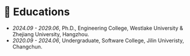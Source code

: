# 📖 Educations

- *2024.09 - 2029.06*, Ph.D., Engineering College, Westlake University & Zhejiang University, Hangzhou.
- *2020.09 - 2024.06*, Undergraduate, Software College, Jilin Univeristy, Changchun.